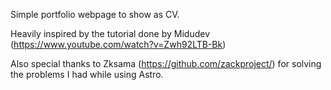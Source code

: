 Simple portfolio webpage to show as CV.

Heavily inspired by the tutorial done by Midudev (https://www.youtube.com/watch?v=Zwh92LTB-Bk)

Also special thanks to Zksama (https://github.com/zackproject/) for solving the problems I had while using Astro. 